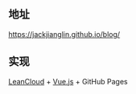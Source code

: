 ## 地址

https://jackjianglin.github.io/blog/

## 实现

[LeanCloud](https://leancloud.cn/) + [Vue.js](https://cn.vuejs.org/index.html) + GitHub Pages